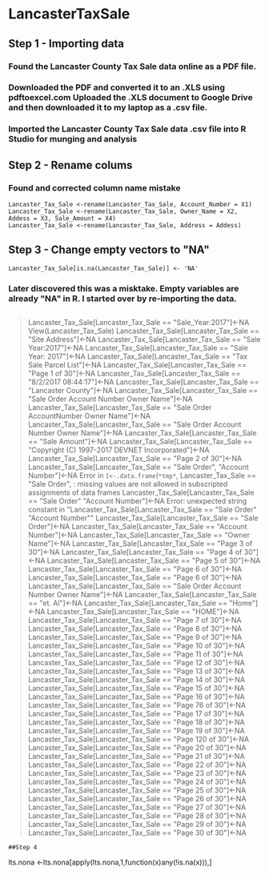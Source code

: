 # LancasterTaxSale
## Step 1 - Importing data
### Found the Lancaster County Tax Sale data online as a PDF file.
### Downloaded the PDF and converted it to an .XLS using pdftoexcel.com Uploaded the .XLS document to Google Drive and then downloaded it to my laptop as a .csv file.
### Imported the Lancaster County Tax Sale data .csv file into R Studio for munging and analysis

## Step 2 - Rename colums
### Found and corrected column name mistake
```
Lancaster_Tax_Sale <-rename(Lancaster_Tax_Sale, Account_Number = X1)
Lancaster_Tax_Sale <-rename(Lancaster_Tax_Sale, Owner_Name = X2, Addess = X3, Sale_Amount = X4)
Lancaster_Tax_Sale <-rename(Lancaster_Tax_Sale, Address = Addess) 
```
## Step 3 - Change empty vectors to "NA"
```
Lancaster_Tax_Sale[is.na(Lancaster_Tax_Sale)] <- 'NA'
```
### Later discovered this was a misktake. Empty variables are already "NA" in R. I started over by re-importing the data.
##
> Lancaster_Tax_Sale[Lancaster_Tax_Sale == "Sale_Year:2017"]<-NA
> View(Lancaster_Tax_Sale)
> Lancaster_Tax_Sale[Lancaster_Tax_Sale == "Site Address"]<-NA
> Lancaster_Tax_Sale[Lancaster_Tax_Sale == "Sale Year:2017"]<-NA
> Lancaster_Tax_Sale[Lancaster_Tax_Sale == "Sale Year: 2017"]<-NA
> Lancaster_Tax_Sale[Lancaster_Tax_Sale == "Tax Sale Parcel List"]<-NA
> Lancaster_Tax_Sale[Lancaster_Tax_Sale == "Page 1 of 30"]<-NA
> Lancaster_Tax_Sale[Lancaster_Tax_Sale == "8/2/2017 08:44:17"]<-NA
> Lancaster_Tax_Sale[Lancaster_Tax_Sale == "Lancaster County"]<-NA
> Lancaster_Tax_Sale[Lancaster_Tax_Sale == "Sale Order Account Number Owner Name"]<-NA
> Lancaster_Tax_Sale[Lancaster_Tax_Sale == "Sale Order AccountNumber Owner Name"]<-NA
> Lancaster_Tax_Sale[Lancaster_Tax_Sale == "Sale Order Account Number Owner Name"]<-NA
> Lancaster_Tax_Sale[Lancaster_Tax_Sale == "Sale Amount"]<-NA
> Lancaster_Tax_Sale[Lancaster_Tax_Sale == "Copyright (C) 1997-2017 DEVNET Incorporated"]<-NA
> Lancaster_Tax_Sale[Lancaster_Tax_Sale == "Page 2 of 30"]<-NA
> Lancaster_Tax_Sale[Lancaster_Tax_Sale == "Sale Order", "Account Number"]<-NA
Error in `[<-.data.frame`(`*tmp*`, Lancaster_Tax_Sale == "Sale Order",  : 
  missing values are not allowed in subscripted assignments of data frames
> Lancaster_Tax_Sale[Lancaster_Tax_Sale == "Sale Order" "Account Number"]<-NA
Error: unexpected string constant in "Lancaster_Tax_Sale[Lancaster_Tax_Sale == "Sale Order" "Account Number""
> Lancaster_Tax_Sale[Lancaster_Tax_Sale == "Sale Order"]<-NA
> Lancaster_Tax_Sale[Lancaster_Tax_Sale == "Account Number"]<-NA
> Lancaster_Tax_Sale[Lancaster_Tax_Sale == "Owner Name"]<-NA
> Lancaster_Tax_Sale[Lancaster_Tax_Sale == "Page 3 of 30"]<-NA
> Lancaster_Tax_Sale[Lancaster_Tax_Sale == "Page 4 of 30"]<-NA
> Lancaster_Tax_Sale[Lancaster_Tax_Sale == "Page 5 of 30"]<-NA
> Lancaster_Tax_Sale[Lancaster_Tax_Sale == "Page 6 of 30"]<-NA
> Lancaster_Tax_Sale[Lancaster_Tax_Sale == "Page 6 of 30"]<-NA
> Lancaster_Tax_Sale[Lancaster_Tax_Sale == "Sale Order Account Number Owner Name"]<-NA
> Lancaster_Tax_Sale[Lancaster_Tax_Sale == "et. Al"]<-NA
> Lancaster_Tax_Sale[Lancaster_Tax_Sale == "Home"]<-NA
> Lancaster_Tax_Sale[Lancaster_Tax_Sale == "HOME"]<-NA
> Lancaster_Tax_Sale[Lancaster_Tax_Sale == "Page 7 of 30"]<-NA
> Lancaster_Tax_Sale[Lancaster_Tax_Sale == "Page 8 of 30"]<-NA
> Lancaster_Tax_Sale[Lancaster_Tax_Sale == "Page 9 of 30"]<-NA
> Lancaster_Tax_Sale[Lancaster_Tax_Sale == "Page 10 of 30"]<-NA
> Lancaster_Tax_Sale[Lancaster_Tax_Sale == "Page 11 of 30"]<-NA
> Lancaster_Tax_Sale[Lancaster_Tax_Sale == "Page 12 of 30"]<-NA
> Lancaster_Tax_Sale[Lancaster_Tax_Sale == "Page 13 of 30"]<-NA
> Lancaster_Tax_Sale[Lancaster_Tax_Sale == "Page 14 of 30"]<-NA
> Lancaster_Tax_Sale[Lancaster_Tax_Sale == "Page 15 of 30"]<-NA
> Lancaster_Tax_Sale[Lancaster_Tax_Sale == "Page 16 of 30"]<-NA
> Lancaster_Tax_Sale[Lancaster_Tax_Sale == "Page 76 of 30"]<-NA
> Lancaster_Tax_Sale[Lancaster_Tax_Sale == "Page 17 of 30"]<-NA
> Lancaster_Tax_Sale[Lancaster_Tax_Sale == "Page 18 of 30"]<-NA
> Lancaster_Tax_Sale[Lancaster_Tax_Sale == "Page 19 of 30"]<-NA
> Lancaster_Tax_Sale[Lancaster_Tax_Sale == "Page 120 of 30"]<-NA
> Lancaster_Tax_Sale[Lancaster_Tax_Sale == "Page 20 of 30"]<-NA
> Lancaster_Tax_Sale[Lancaster_Tax_Sale == "Page 21 of 30"]<-NA
> Lancaster_Tax_Sale[Lancaster_Tax_Sale == "Page 22 of 30"]<-NA
> Lancaster_Tax_Sale[Lancaster_Tax_Sale == "Page 23 of 30"]<-NA
> Lancaster_Tax_Sale[Lancaster_Tax_Sale == "Page 24 of 30"]<-NA
> Lancaster_Tax_Sale[Lancaster_Tax_Sale == "Page 25 of 30"]<-NA
> Lancaster_Tax_Sale[Lancaster_Tax_Sale == "Page 26 of 30"]<-NA
> Lancaster_Tax_Sale[Lancaster_Tax_Sale == "Page 27 of 30"]<-NA
> Lancaster_Tax_Sale[Lancaster_Tax_Sale == "Page 28 of 30"]<-NA
> Lancaster_Tax_Sale[Lancaster_Tax_Sale == "Page 29 of 30"]<-NA
> Lancaster_Tax_Sale[Lancaster_Tax_Sale == "Page 30 of 30"]<-NA
```
##Step 4
```
lts.nona <-lts.nona[apply(lts.nona,1,function(x)any(!is.na(x))),]
```
